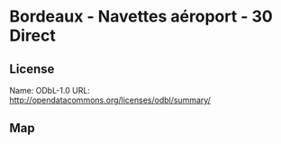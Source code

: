 # Bordeaux - Navettes aéroport - 30 Direct
    
## License

Name: ODbL-1.0
URL: http://opendatacommons.org/licenses/odbl/summary/

## Map

<WorldMap topic="Bordeaux___Navettes_aeroport___30_Direct/vehicle_positions/#" />
